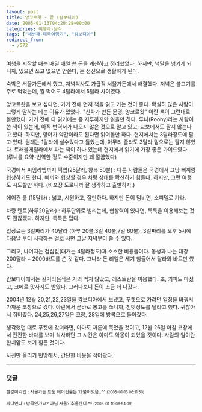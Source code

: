 ```yaml
---
layout: post
title: 앙코르왓 - 끝 (캄보디아)
date: 2005-01-13T04:20:28+00:00
categories: 여행과-음식
tags: ["세번째-태국여행기", "캄보디아"]
redirect_from:
  - /572
---
```


여행을 시작할 때는 매일 매일 쓴 돈을 계산하고 정리했었다. 하지만, 넉달을 넘기게 되니까, 있으면 쓰고 없으면 안쓴다, 는 정신으로 생활하게 된다.

숙박은 서울가든에서 했고, 저녁식사도 가급적 서울가든에서 해결했다. 저녁은 불고기를 주로 먹었는데, 뭘 먹어도 4달라에서 5달라 사이였다.

앙코르왓을 보고 싶다면, 가기 전에 먼저 책을 읽고 가는 것이 좋다. 확실히 많은 사람이 그렇게 말하는 데는 이유가 있었다. "신화가 만든 문명, 앙코르왓" 이란 책이 그런대로 볼만했다. 가기 전에 다 읽기에는 좀 지루하지만 읽을만 하다. 루니(Roony)라는 사람이 쓴 책이 있는데, 아직 번역서가 나오지 않은 것으로 알고 있고, 교보에서도 팔지 않는다고 했다. 하지만, 영어가 약간이라도 된다면 읽어볼만 하다. 현지에서는 3달라정도에 팔고 있다. 원래는 1달라에 살수있다고 들었는데, 아무리 졸라도 3달라 밑으로는 팔지 않았다. 트래블게릴라에서 파는 책이 하나 있는데 현지에서 읽기에 가장 좋은 가이드였다. (루니를 요약-번역한 정도 수준이지만 꽤 깔끔했다)

국경에서 씨엠리엡까지 픽업(25달라, 왕복 50불) : 다른 사람들은 국경에서 그냥 삐끼랑 협상하기도 한다. 삐끼와 협상할 경우 차량 상태를 확신하기 힘들다. 하지만, 그런 여행도 시도할만 하다. (비포장 도로니까 잘 생각하고 출발하자.)

에어컨 룸 (15달라) : 넓고, 시원하고, 잘만하다. 하지만 돈이 덤비면, 소피텔로 가라.

차량 렌트(하루20달라) : 하루단위로 빌리는데, 협상력이 있다면, 툭툭을 이용해보는 것도 괜찮겠다. 하지만, 툭툭은 덥다.

입장료는 3일짜리가 40달라 (하루 20불,3일 40불,7일 60불): 3일짜리를 오후 5시에 다음날 부터 시작하는 걸로 사면 그날 저녁부터 쓸 수 있다.

그리고, 나머지는 점심값(대개는 4달라정도)과 소소한 비용들이다. 동생과 나는 대강 200달라 + 2000바트를 쓴 것 같다. 그나라 돈 리엘은 세기 힘들어서 달라와 바트만 썼다.

캄보디아에서는 길거리음식은 거의 먹지 않았고, 레스토랑을 이용했다. 또, 커피도 마셨고, 크메르 맛사지도 받았다. 그러다보니 돈이 조금 더 나갔다.

2004년 12월 20,21,22,23일을 캄보디아에서 보냈고, 푸켓으로 가려던 일정을 바꿔서 가까운 코창으로 갔다. 아란에서 곧바로 봉고를 쏘니까, 천밧정도를 달라고 했다. 귀찮아서 줘버렸다. 24,25,26,27일은 코창, 28일에 방콕으로 들어갔다.

생각했던 대로 푸켓에 갔더라면, 아마도 까론에 묵었을 것이고, 12월 26일 아침 코창에서 잔잔한 바다를 보며 식사하던 그 시간은 아마도 악몽이 되었을 것이다. 사람의 일이란 한치앞도 보기 힘든 것이다.

사진만 올리기 민망해서, 간단한 비용을 적어봤다.

* * *

### 댓글



<!--- cmt:975 --->
<!--- mail: --->
<!--- parent:0 --->

<small class=comment>빨강머리앤 : 서울가든 트윈 에어컨룸은 12불이었음..^^ <small>(2005-01-13 06:11:30)</small></small>


<!--- cmt:976 --->
<!--- mail: --->
<!--- parent:0 --->

<small class=comment>짜다언냐 : 방콕인가요? 아님 서울? 추울텐디 ^^ <small>(2005-01-19 08:54:09)</small></small>

